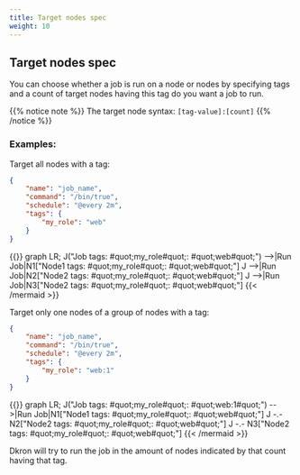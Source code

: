 ```yaml
---
title: Target nodes spec
weight: 10
---
```


## Target nodes spec

You can choose whether a job is run on a node or nodes by specifying tags and a count of target nodes having this tag do you want a job to run.

{{% notice note %}}
The target node syntax: `[tag-value]:[count]`
{{% /notice %}}

### Examples:

Target all nodes with a tag:

```json
{
    "name": "job_name",
    "command": "/bin/true",
    "schedule": "@every 2m",
    "tags": {
        "my_role": "web"
    }
}
```

{{<mermaid align="left">}}
graph LR;
    J("Job tags: #quot;my_role#quot;: #quot;web#quot;") -->|Run Job|N1["Node1 tags: #quot;my_role#quot;: #quot;web#quot;"]
    J -->|Run Job|N2["Node2 tags: #quot;my_role#quot;: #quot;web#quot;"]
    J -->|Run Job|N3["Node2 tags: #quot;my_role#quot;: #quot;web#quot;"]
{{< /mermaid >}}

Target only one nodes of a group of nodes with a tag:

```json
{
    "name": "job_name",
    "command": "/bin/true",
    "schedule": "@every 2m",
    "tags": {
        "my_role": "web:1"
    }
}
```

{{<mermaid align="left">}}
graph LR;
    J("Job tags: #quot;my_role#quot;: #quot;web:1#quot;") -->|Run Job|N1["Node1 tags: #quot;my_role#quot;: #quot;web#quot;"]
    J -.- N2["Node2 tags: #quot;my_role#quot;: #quot;web#quot;"]
    J -.- N3["Node2 tags: #quot;my_role#quot;: #quot;web#quot;"]
{{< /mermaid >}}

Dkron will try to run the job in the amount of nodes indicated by that count having that tag.

